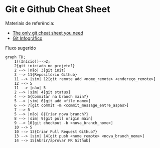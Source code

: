 # Git e Github Cheat Sheet

Materiais de referência:

- [The only git cheat sheet you need](https://medium.com/@annamedyukh/the-only-git-cheat-sheet-you-need-9dce3ccc4036)
- [Git Infográfico](https://res.cloudinary.com/practicaldev/image/fetch/s--Zib71Fgv--/c_limit%2Cf_auto%2Cfl_progressive%2Cq_auto%2Cw_880/https://dev-to-uploads.s3.amazonaws.com/uploads/articles/n082uxea33j6zq3mca7u.png)

Fluxo sugerido

```mermaid
graph TD;
    1((Início))-->2;
    2{git iniciado no projeto?}
    2 --> |não| 3[git init]
    3 --> 11{Repositório Github}
    11 --> |sim| 12[git remote add <nome_remote> <endereço_remote>]
    12 --> 5
    11 --> |não| 5
    2 --> |sim| 4[git status]
    4 --> 5{Commitar na branch main?}
    5 --> |sim| 6[git add <file_name>]
    6 --> 7[git commit -m <commit_message_entre_aspas>]
    7 --> 5
    5 --> |não| 8{Criar nova branch?}
    8 --> |sim| 9[git pull origin main]
    9 --> 10[git checkout -b <nova_branch_nome>]
    10 --> 5
    10 --> 13{Criar Pull Request Github?}
    13 --> |sim| 14[git push <nome_remote> <nova_branch_nome>]
    14 --> 15[Abrir/aprovar PR Github]
```